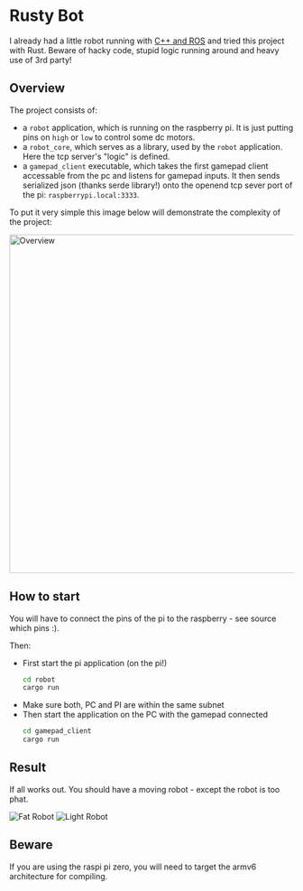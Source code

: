 # Rusty Bot

I already had a little robot running with [C++ and ROS](https://gitlab.com/ysngndz/raspi_robot_driver) and tried this project with Rust.
Beware of hacky code, stupid logic running around and heavy use of 3rd party!


## Overview

The project consists of:

* a `robot` application, which is running on the raspberry pi. It is just putting pins on `high` or `low` to control some dc motors.
* a `robot_core`, which serves as a library, used by the `robot` application. Here the tcp server's "logic" is defined.
* a `gamepad_client` executable, which takes the first gamepad client accessable from the pc and listens for gamepad inputs. It then sends serialized json (thanks serde library!) onto the openend tcp sever port of the pi: `raspberrypi.local:3333`.

To put it very simple this image below will demonstrate the complexity of the project:

<img src="images/overview.png" alt="Overview" style="width:600px;"/>

## How to start

You will have to connect the pins of the pi to the raspberry - see source which pins :).

Then:

* First start the pi application (on the pi!)
  ```bash
  cd robot
  cargo run
  ```
* Make sure both, PC and PI are within the same subnet
* Then start the application on the PC with the gamepad connected
  ```bash
  cd gamepad_client
  cargo run
  ```

## Result 

If all works out. You should have a moving robot - except the robot is too phat.

![Fat Robot](images/heavy.gif) ![Light Robot](images/lightweight.gif)


## Beware

If you are using the raspi pi zero, you will need to target the armv6 architecture for compiling.



